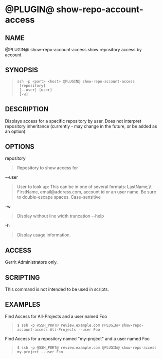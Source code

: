 @PLUGIN@ show-repo-account-access
================

NAME
----
@PLUGIN@ show-repo-account-access show repository access by account

SYNOPSIS
--------
>     ssh -p <port> <host> @PLUGIN@ show-repo-account-access
>      [repository]
>      [--user] [user]
>      [-w]


DESCRIPTION
-----------
Displays access for a specific repository by user.  Does not interpret repository inheritance (currently - may change in the future, or be added as an option)

OPTIONS
-------
repository
> Repository to show access for

--user
> User to look up: This can be in one of several formats: LastName,\\\\ FirstName,  email\@address.com, account id or an user name. Be sure to double-escape spaces.  Case-sensitive

-w
> Display without line width truncation
--help

-h
> Display usage information.

ACCESS
------
Gerrit Administrators only.

SCRIPTING
---------
This command is not intended to be used in scripts.

EXAMPLES
--------

Find Access for All-Projects and a user named Foo

>     $ ssh -p @SSH_PORT@ review.example.com @PLUGIN@ show-repo-account-access All-Projects --user Foo

Find Access for a repository named "my-project" and a user named Foo

>     $ ssh -p @SSH_PORT@ review.example.com @PLUGIN@ show-repo-access my-project --user Foo